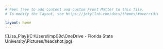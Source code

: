 ```yaml
---
# Feel free to add content and custom Front Matter to this file.
# To modify the layout, see https://jekyllrb.com/docs/themes/#overriding-theme-defaults

layout: home
---
```

![Lisa_Play](C:\Users\lmp08c\OneDrive - Florida State University\Pictures/headshot.jpg)